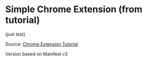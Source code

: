 # Simple Chrome Extension (from tutorial)

(just test)

Source: [Chrome Extension Tutorial](https://developer.chrome.com/docs/extensions/mv3/getstarted/)

Version based on Manifest v3
